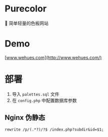 # Purecolor
🎨 简单轻量的色板网站

# Demo
[www.wehues.com](http://www.wehues.com/)

# 部署
1. 导入 `palettes.sql` 文件 
2. 在 `config.php` 中配置数据库参数

## Nginx 伪静态
```
rewrite /p/(.*?)/?$ /index.php?subdir&id=$1;
```
